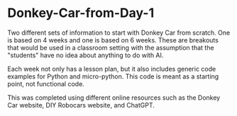 # Donkey-Car-from-Day-1
Two different sets of information to start with Donkey Car from scratch. One is based on 4 weeks and one is based on 6 weeks.
These are breakouts that would be used in a classroom setting with the assumption that the "students" have no idea about 
anything to do with AI.

Each week not only has a lesson plan, but it also includes generic code examples for Python and micro-python. This code is
meant as a starting point, not functional code.

This was completed using different online resources such as the Donkey Car website, DIY Robocars website, and ChatGPT.
